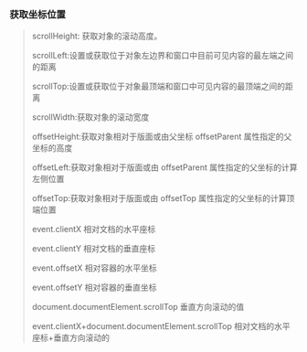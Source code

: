 ### 获取坐标位置

> scrollHeight: 获取对象的滚动高度。
>
> scrollLeft:设置或获取位于对象左边界和窗口中目前可见内容的最左端之间的距离
>
> scrollTop:设置或获取位于对象最顶端和窗口中可见内容的最顶端之间的距离
>
> scrollWidth:获取对象的滚动宽度
>
> offsetHeight:获取对象相对于版面或由父坐标 offsetParent 属性指定的父坐标的高度
>
> offsetLeft:获取对象相对于版面或由 offsetParent 属性指定的父坐标的计算左侧位置
>
> offsetTop:获取对象相对于版面或由 offsetTop 属性指定的父坐标的计算顶端位置
>
> event.clientX 相对文档的水平座标
>
> event.clientY 相对文档的垂直座标
>
> event.offsetX 相对容器的水平坐标
>
> event.offsetY 相对容器的垂直坐标
>
> document.documentElement.scrollTop 垂直方向滚动的值
>
> event.clientX+document.documentElement.scrollTop 相对文档的水平座标+垂直方向滚动的
